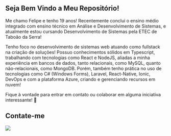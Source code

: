 ## Seja Bem Vindo a Meu Repositório! 

Me chamo Felipe e tenho 19 anos! Recentemente conclui o ensino médio integrado com ensino
técnico em Análise e Desenvolvimento de Sistemas, e atualmente estou cursando Desenvolvimento de Sistemas pela ETEC de Taboão da Serra! 

Tenho foco no desenvolvimento de sistemas web atuando como fullstack na criação de soluções! Possuo conhecimentos sólidos em Typescript, trabalhando com tecnologias como React e NodeJS, aliadas a minha experiência em bancos de dados, tanto relacionais, como MySQL, quanto não-relacionais, como MongoDB. Porém, também tenho prática no uso de tecnologias como C# (Windows Forms), Laravel, React-Native, Ionic, DevOps e com a plataforma Azure, criando e gerenciando recursos em nuvem!


Fique à vontade para entrar em contato ou colaborar em alguma iniciativa interessante! 👋 
<!-- 
<div align="center">
  <a href="https://github.com/FelipeDinizSantos">
  <img height="180em" src="https://github-readme-stats-sigma-five.vercel.app/api/top-langs/?username=FelipeDinizSantos&layout=compact&langs_count=20&theme=tokyonight"/>
  <br/>
</div> 

## Conhecimento nas seguintes tecnologias
    
<div style="display: inline_block"><br>
  <img align="center" alt="felipe-nodeJS" height="60" width="60" src="https://github.com/devicons/devicon/blob/master/icons/nodejs/nodejs-original.svg">
  <img align="center" alt="felipe-Csharp" height="60" width="60" src="https://github.com/devicons/devicon/blob/master/icons/csharp/csharp-original.svg">
  <img align="center" alt="felipe-reactNative" height="60" width="60" src="https://github.com/devicons/devicon/blob/master/icons/react/react-original.svg">
  <img align="center" alt="felipe-javascript" height="60" width="60" src="https://github.com/devicons/devicon/blob/master/icons/javascript/javascript-original.svg">
  <img align="center" alt="felipe-mySql" height="60" width="60" src="https://github.com/devicons/devicon/blob/master/icons/mysql/mysql-original.svg">
  <img align="center" alt="felipe-php" height="60" width="60" src="https://github.com/devicons/devicon/blob/master/icons/php/php-original.svg">
  <img align="center" alt="felipe-apache" height="60" width="60" src="https://github.com/devicons/devicon/blob/master/icons/apache/apache-original.svg">
  <img align="center" alt="felipe-css" height="60" width="60" src="https://github.com/devicons/devicon/blob/master/icons/css3/css3-original.svg">
  <img align="center" alt="felipe-html" height="60" width="60" src="https://github.com/devicons/devicon/blob/master/icons/html5/html5-original.svg">
</div> -->

  ## Contate-me 
 
<div align="left"> 
  <a href="https://br.linkedin.com/in/felipe-diniz-dos-santos-7251a2266" target="_blank"><img src="https://img.shields.io/badge/LinkedIn-0077B5?style=for-the-badge&logo=linkedin&logoColor=white" target="_blank"></img></a>
</div>
